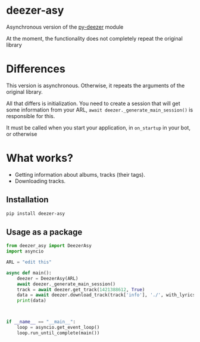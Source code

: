# deezer-asy
Asynchronous version of the [py-deezer](https://github.com/acgonzales/pydeezer) module


At the moment, the functionality does not completely repeat the original library


# Differences
This version is asynchronous. Otherwise, it repeats the arguments of the original library.

All that differs is initialization. You need to create a session that will get some information from your ARL, 
`await deezer._generate_main_session()` is responsible for this. 

It must be called when you start your application, in `on_startup` in your bot, or otherwise


# What works?
* Getting information about albums, tracks (their tags).
* Downloading tracks.

## Installation
```bash
pip install deezer-asy
```

## Usage as a package

```python
from deezer_asy import DeezerAsy
import asyncio

ARL = "edit this"

async def main():
    deezer = DeezerAsy(ARL)
    await deezer._generate_main_session()
    track = await deezer.get_track(1421388612, True)
    data = await deezer.download_track(track['info'], './', with_lyrics=True, with_metadata=True)
    print(data)



if __name__ == "__main__":
    loop = asyncio.get_event_loop()
    loop.run_until_complete(main())
```
